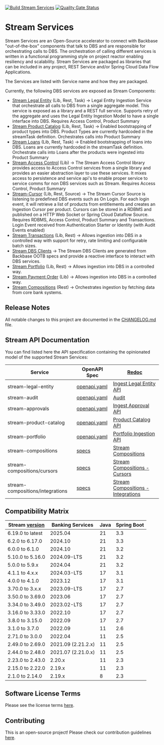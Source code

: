 [![Build Stream Services](https://github.com/Backbase/stream-services/actions/workflows/build.yml/badge.svg)](https://github.com/Backbase/stream-services/actions/workflows/build.yml)
[![Quality Gate Status](https://sonarcloud.io/api/project_badges/measure?project=com.backbase.stream%3Astream-services&metric=alert_status)](https://sonarcloud.io/dashboard?id=com.backbase.stream%3Astream-services)
# Stream Services
Stream Services are an Open-Source accelerator to connect with Backbase "out-of-the-box" components that talk to DBS and are responsible for orchestrating calls to DBS. 
The orchestration of calling different services is written in a functional programming style on project reactor enabling resiliency and scalability. 
Stream Services are packaged as libraries that can be included in any project, REST Service and/or Spring Cloud Data Flow Applications.

The Services are listed with Service name and how they are packaged.

Currently, the following DBS services are exposed as Stream Components:
* [Stream Legal Entity](stream-legal-entity) (Lib, Rest, Task) → Legal Entity Ingestion Service that orchestrate all calls to DBS from a single aggregate model. This service is exposed as a library and a REST full service. Supports retry of the aggregate and uses the Legal Entity Ingestion Model to have a single interface into DBS. Requires Access Control, Product Summary
* [Stream Product Catalog](stream-product-catalog) (Lib, Rest, Task) → Enabled bootstrapping of product types into DBS. Product Types are currently hardcoded in the streamTask definition. Orchestrates calls into Product Summary
* [Stream Loans](stream-loans) (Lib, Rest, Task) → Enabled bootstrapping of loans into DBS. Loans are currently hardcoded in the streamTask definition. Orchestrate calls into Loans after the products were ingested into Product Summary
* [Stream Access Control](stream-access-control) (Lib) → The Stream Access Control library provides access to Access Control services from a single library and provides an easier abstraction layer to use these services. It mixes access to persistence and service api's to enable proper service to service comms for non DBS services such as Stream. Requires Access Control, Product Summary
* [Stream-Cursor](stream-cursor) (Lib, Rest, Source)  → The Stream Cursor Source is listening to predefined DBS events such as On Login. For each login event, it will retrieve a list of products from entitlements and creates an Ingestion Cursor per product. Cursors can be stored in a RDBMS and published on a HTTP Web Socket or Spring Cloud Dataflow Source. Requires RDBMS, Access Control, Product Summary and Transactions. Login Event received from Authentication Starter or Identity (with Audit Events enabled)
* [Stream Transactions](stream-transactions) (Lib, Rest) → Allows ingestion into DBS in a controlled way with support for retry, rate limiting and configurable batch sizes. 
* [Stream DBS Clients](stream-dbs-clients) -> The Stream DBS Clients are generated from Backbase OOTB specs and provide a reactive interface to interact with DBS services.
* [Stream Portfolio](stream-portfolio) (Lib, Rest) → Allows ingestion into DBS in a controlled way.
* [Stream Payment Order](stream-portfolio) (Lib) → Allows ingestion into DBS in a controlled way.
* [Stream Compositions](stream-compositions) (Rest) → Orchestrates ingestion by fetching data from core bank systems.

## Release Notes

All notable changes to this project are documented in the [CHANGELOG.md](CHANGELOG.md) file.

## Stream API Documentation

You can find listed here the API specification containing the opinionated model of the supported Stream Services:

| Service                          | OpenAPI Spec                                            | [Redoc](https://github.com/Redocly/redoc)                                                                                                  |
|----------------------------------|---------------------------------------------------------|--------------------------------------------------------------------------------------------------------------------------------------------|
| stream-legal-entity              | [openapi.yaml](api/stream-legal-entity/openapi.yaml)    | [Ingest Legal Entity API](https://engineering.backbase.com/stream-services/api/stream-legal-entity/index.html)                             |
| stream-audit                     | [openapi.yaml](api/stream-audit/openapi.yaml)           | [Audit](https://engineering.backbase.com/stream-services/api/stream-audit/index.html)                                                      |
| stream-approvals                 | [openapi.yaml](api/stream-approvals/openapi.yaml)       | [Ingest Approval API](https://engineering.backbase.com/stream-services/api/stream-approvals/index.html)                                    |
| stream-product-catalog           | [openapi.yaml](api/stream-product-catalog/openapi.yaml) | [Product Catalog API](https://engineering.backbase.com/stream-services/api/stream-product-catalog/index.html)                              |
| stream-portfolio                 | [openapi.yaml](api/stream-portfolio/openapi.yaml)       | [Portfolio Ingestion API](https://engineering.backbase.com/stream-services/api/stream-portfolio/index.html)                                |
| stream-compositions              | [specs](stream-compositions/api/service-api)            | [Stream Compositions](https://engineering.backbase.com/stream-services/stream-compositions/api/service-api/index.html)                     |
| stream-compositions/cursors      | [specs](stream-compositions/api/cursors-api)            | [Stream Compositions - Cursors](https://engineering.backbase.com/stream-services/stream-compositions/api/cursors-api/index.html)           |
| stream-compositions/integrations | [specs](stream-compositions/api/integrations-api)       | [Stream Compositions - Integrations](https://engineering.backbase.com/stream-services/stream-compositions/api/integrations-api/index.html) |

## Compatibility Matrix

| Stream [version](https://github.com/Backbase/stream-services/releases) | Banking Services   | Java | Spring Boot |
|------------------------------------------------------------------------|--------------------|------|-------------|
| 6.19.0 to latest                                                       | 2025.04            | 21   | 3.3         |
| 6.2.0 to 6.17.0                                                        | 2024.10            | 21   | 3.3         |
| 6.0.0 to 6.1.0                                                         | 2024.10            | 21   | 3.2         |
| 5.10.0 to 5.16.0                                                       | 2024.09-LTS        | 21   | 3.2         |
| 5.0.0 to 5.9.x                                                         | 2024.04            | 21   | 3.2         |
| 4.1.1 to 4.x.x                                                         | 2024.03-LTS        | 17   | 3.1         |
| 4.0.0 to 4.1.0                                                         | 2023.12            | 17   | 3.1         |
| 3.70.0 to 3.x.x                                                        | 2023.09-LTS        | 17   | 2.7         |
| 3.50.0 to 3.69.0                                                       | 2023.06            | 17   | 2.7         |
| 3.34.0 to 3.49.0                                                       | 2023.02-LTS        | 17   | 2.7         |
| 3.16.0 to 3.33.0                                                       | 2022.10            | 17   | 2.7         |
| 3.8.0 to 3.15.0                                                        | 2022.09            | 17   | 2.7         |
| 3.1.0 to 3.7.0                                                         | 2022.09            | 11   | 2.6         |
| 2.71.0 to 3.0.0                                                        | 2022.04            | 11   | 2.5         |
| 2.49.0 to 2.69.0                                                       | 2021.09 (2.21.2.x) | 11   | 2.5         |
| 2.44.0 to 2.48.0                                                       | 2021.07 (2.21.0.x) | 11   | 2.5         |
| 2.23.0 to 2.43.0                                                       | 2.20.x             | 11   | 2.3         |
| 2.15.0 to 2.22.0                                                       | 2.19.x             | 11   | 2.3         |
| 2.1.0 to 2.14.0                                                        | 2.19.x             | 8    | 2.3         |

## Software License Terms
Please see the license terms [here](LICENSE.txt).

## Contributing
This is an open-source project! Please check our contribution guidelines [here](CONTRIBUTING.md).

